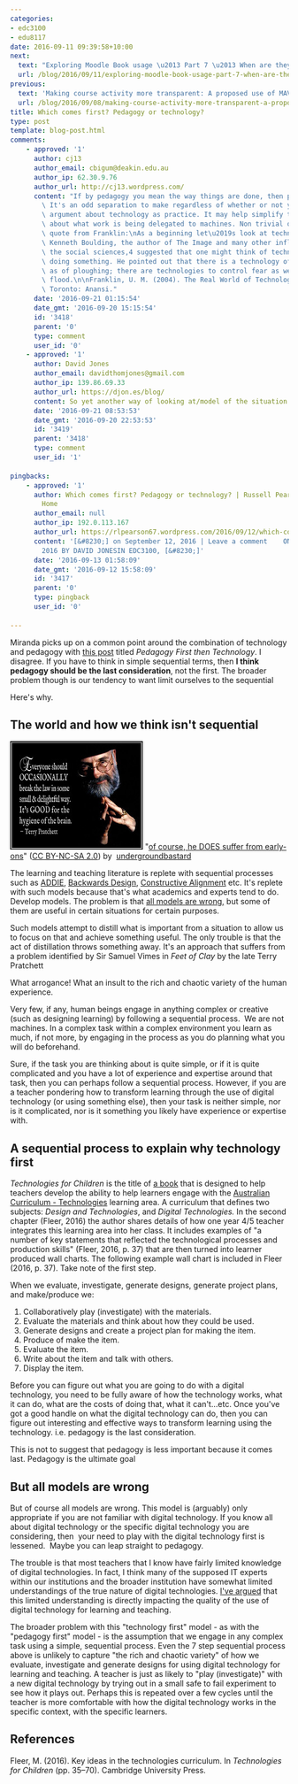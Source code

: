 ```yaml
---
categories:
- edc3100
- edu8117
date: 2016-09-11 09:39:58+10:00
next:
  text: "Exploring Moodle Book usage \u2013 Part 7 \u2013 When are they used?"
  url: /blog/2016/09/11/exploring-moodle-book-usage-part-7-when-are-they-used/
previous:
  text: 'Making course activity more transparent: A proposed use of MAV'
  url: /blog/2016/09/08/making-course-activity-more-transparent-a-proposed-use-of-mav/
title: Which comes first? Pedagogy or technology?
type: post
template: blog-post.html
comments:
    - approved: '1'
      author: cj13
      author_email: cbigum@deakin.edu.au
      author_ip: 62.30.9.76
      author_url: http://cj13.wordpress.com/
      content: "If by pedagogy you mean the way things are done, then pedagogy is a technology.\
        \ It's an odd separation to make regardless of whether or not you accept the Franklin\
        \ argument about technology as practice. It may help simplify things by thinking\
        \ about what work is being delegated to machines. Non trivial question.\n\nThe\
        \ quote from Franklin:\nAs a beginning let\u2019s look at technology as practice.\
        \ Kenneth Boulding, the author of The Image and many other influential books in\
        \ the social sciences,4 suggested that one might think of technology as ways of\
        \ doing something. He pointed out that there is a technology of prayer as well\
        \ as of ploughing; there are technologies to control fear as well as to control\
        \ flood.\n\nFranklin, U. M. (2004). The Real World of Technology (Kindle ed.).\
        \ Toronto: Anansi."
      date: '2016-09-21 01:15:54'
      date_gmt: '2016-09-20 15:15:54'
      id: '3418'
      parent: '0'
      type: comment
      user_id: '0'
    - approved: '1'
      author: David Jones
      author_email: davidthomjones@gmail.com
      author_ip: 139.86.69.33
      author_url: https://djon.es/blog/
      content: So yet another way of looking at/model of the situation. Ta.
      date: '2016-09-21 08:53:53'
      date_gmt: '2016-09-20 22:53:53'
      id: '3419'
      parent: '3418'
      type: comment
      user_id: '1'
    
pingbacks:
    - approved: '1'
      author: Which comes first? Pedagogy or technology? | Russell Pearson&#039;s Online
        Home
      author_email: null
      author_ip: 192.0.113.167
      author_url: https://rlpearson67.wordpress.com/2016/09/12/which-comes-first-pedagogy-or-technology/
      content: '[&#8230;] on September 12, 2016 | Leave a comment    ON SEPTEMBER 11,
        2016 BY DAVID JONESIN EDC3100, [&#8230;]'
      date: '2016-09-13 01:58:09'
      date_gmt: '2016-09-12 15:58:09'
      id: '3417'
      parent: '0'
      type: pingback
      user_id: '0'
    
---
```

Miranda picks up on a common point around the combination of technology and pedagogy with [this post](http://www.globaledmatters.com/pedagogy-first-then-technology/) titled _Pedagogy First then Technology_. I disagree. If you have to think in simple sequential terms, then **I think pedagogy should be the last consideration**, not the first. The broader problem though is our tendency to want limit ourselves to the sequential

Here's why.

## The world and how we think isn't sequential

[![of course, he DOES suffer from early-ons by undergroundbastard, on Flickr](images/6316737349_ebbd6475c7_m.jpg "of course, he DOES suffer from early-ons by undergroundbastard, on Flickr")](https://www.flickr.com/photos/undergroundbastard/6316737349/) "[of course, he DOES suffer from early-ons](https://www.flickr.com/photos/undergroundbastard/6316737349/)" ([CC BY-NC-SA 2.0](https://creativecommons.org/licenses/by-nc-sa/2.0/)) by  [](https://www.flickr.com/people/undergroundbastard/)[undergroundbastard](https://www.flickr.com/people/undergroundbastard/) [](http://www.imagecodr.org/)

The learning and teaching literature is replete with sequential processes such as [ADDIE](https://en.wikipedia.org/wiki/ADDIE_Model), [Backwards Design](https://en.wikipedia.org/wiki/Backward_design), [Constructive Alignment](https://en.wikipedia.org/wiki/Constructive_alignment) etc. It's replete with such models because that's what academics and experts tend to do. Develop models. The problem is that [all models are wrong,](/blog/2015/08/28/all-models-are-wrong-but-some-are-useful-and-its-application-to-e-learning/) but some of them are useful in certain situations for certain purposes.

Such models attempt to distill what is important from a situation to allow us to focus on that and achieve something useful. The only trouble is that the act of distillation throws something away. It's an approach that suffers from a problem identified by Sir Samuel Vimes in _Feet of Clay_ by the late Terry Pratchett

What arrogance! What an insult to the rich and chaotic variety of the human experience.

Very few, if any, human beings engage in anything complex or creative (such as designing learning) by following a sequential process.  We are not machines. In a complex task within a complex environment you learn as much, if not more, by engaging in the process as you do planning what you will do beforehand.

Sure, if the task you are thinking about is quite simple, or if it is quite complicated and you have a lot of experience and expertise around that task, then you can perhaps follow a sequential process. However, if you are a teacher pondering how to transform learning through the use of digital technology (or using something else), then your task is neither simple, nor is it complicated, nor is it something you likely have experience or expertise with.

## A sequential process to explain why technology first

_Technologies for Children_ is the title of [a book](http://www.cambridge.org/us/academic/subjects/education/education-history-theory/technologies-children) that is designed to help teachers develop the ability to help learners engage with the [Australian Curriculum - Technologies](http://www.australiancurriculum.edu.au/technologies/introduction) learning area. A curriculum that defines two subjects: _Design and Technologies_, and _Digital Technologies._ In the second chapter (Fleer, 2016) the author shares details of how one year 4/5 teacher integrates this learning area into her class. It includes examples of "a number of key statements that reflected the technological processes and production skills" (Fleer, 2016, p. 37) that are then turned into learner produced wall charts. The following example wall chart is included in Fleer (2016, p. 37). Take note of the first step.

When we evaluate, investigate, generate designs, generate project plans, and make/produce we:

1. Collaboratively play (investigate) with the materials.
2. Evaluate the materials and think about how they could be used.
3. Generate designs and create a project plan for making the item.
4. Produce of make the item.
5. Evaluate the item.
6. Write about the item and talk with others.
7. Display the item.

Before you can figure out what you are going to do with a digital technology, you need to be fully aware of how the technology works, what it can do, what are the costs of doing that, what it can't...etc. Once you've got a good handle on what the digital technology can do, then you can figure out interesting and effective ways to transform learning using the technology. i.e. pedagogy is the last consideration.

This is not to suggest that pedagogy is less important because it comes last. Pedagogy is the ultimate goal

## But all models are wrong

But of course all models are wrong. This model is (arguably) only appropriate if you are not familiar with digital technology. If you know all about digital technology or the specific digital technology you are considering, then  your need to play with the digital technology first is lessened.  Maybe you can leap straight to pedagogy.

The trouble is that most teachers that I know have fairly limited knowledge of digital technologies. In fact, I think many of the supposed IT experts within our institutions and the broader institution have somewhat limited understandings of the true nature of digital technologies. [I've argued](/blog/2016/05/30/digital-technology-ignorance-and-its-implications-for-learning-and-teaching/) that this limited understanding is directly impacting the quality of the use of digital technology for learning and teaching.

The broader problem with this "technology first" model - as with the "pedagogy first" model - is the assumption that we engage in any complex task using a simple, sequential process. Even the 7 step sequential process above is unlikely to capture "the rich and chaotic variety" of how we evaluate, investigate and generate designs for using digital technology for learning and teaching. A teacher is just as likely to "play (investigate)" with a new digital technology by trying out in a small safe to fail experiment to see how it plays out. Perhaps this is repeated over a few cycles until the teacher is more comfortable with how the digital technology works in the specific context, with the specific learners.

## References

Fleer, M. (2016). Key ideas in the technologies curriculum. In _Technologies for Children_ (pp. 35–70). Cambridge University Press.